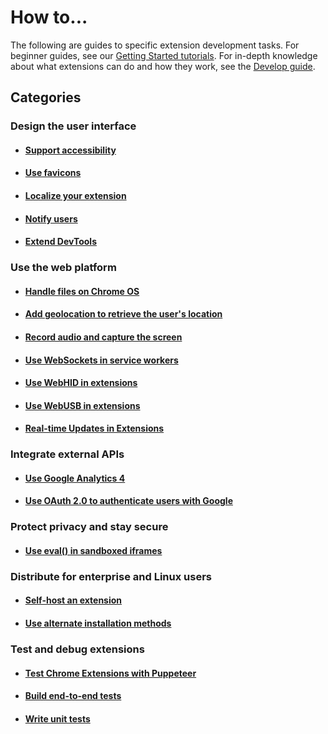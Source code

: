 # How to...

The following are guides to specific extension development tasks. For beginner guides, see our [Getting Started tutorials](https://developer.chrome.com/docs/extensions/get-started). For in-depth knowledge about what extensions can do and how they work, see the [Develop guide](https://developer.chrome.com/docs/extensions/get-started).

## Categories

### Design the user interface

- #### [Support accessibility](https://developer.chrome.com/docs/extensions/how-to/ui/a11y)

- #### [Use favicons](https://developer.chrome.com/docs/extensions/how-to/ui/favicons)

- #### [Localize your extension](https://developer.chrome.com/docs/extensions/how-to/ui/localization-message-formats)

- #### [Notify users](https://developer.chrome.com/docs/extensions/how-to/ui/notifications)

- #### [Extend DevTools](https://developer.chrome.com/docs/extensions/how-to/devtools/extend-devtools)

### Use the web platform

- #### [Handle files on Chrome OS](https://developer.chrome.com/docs/extensions/how-to/web-platform/file-handling-chromeos)

- #### [Add geolocation to retrieve the user's location](https://developer.chrome.com/docs/extensions/how-to/web-platform/geolocation)

- #### [Record audio and capture the screen](https://developer.chrome.com/docs/extensions/how-to/web-platform/screen-capture)

- #### [Use WebSockets in service workers](https://developer.chrome.com/docs/extensions/how-to/web-platform/websockets)

- #### [Use WebHID in extensions](https://developer.chrome.com/docs/extensions/how-to/web-platform/webhid)

- #### [Use WebUSB in extensions](https://developer.chrome.com/docs/extensions/how-to/web-platform/webusb)

- #### [Real-time Updates in Extensions](https://developer.chrome.com/docs/extensions/develop/concepts/real-time)

### Integrate external APIs

- #### [Use Google Analytics 4](https://developer.chrome.com/docs/extensions/how-to/integrate/google-analytics-4)

- #### [Use OAuth 2.0 to authenticate users with Google](https://developer.chrome.com/docs/extensions/how-to/integrate/oauth)

### Protect privacy and stay secure

- #### [Use eval() in sandboxed iframes](https://developer.chrome.com/docs/extensions/how-to/security/sandboxing-eval)

### Distribute for enterprise and Linux users

- #### [Self-host an extension](https://developer.chrome.com/docs/extensions/how-to/distribute/host-extensions)

- #### [Use alternate installation methods](https://developer.chrome.com/docs/extensions/how-to/distribute/install-extensions)

### Test and debug extensions

- #### [Test Chrome Extensions with Puppeteer](https://developer.chrome.com/docs/extensions/how-to/test/puppeteer)

- #### [Build end-to-end tests](https://developer.chrome.com/docs/extensions/how-to/test/end-to-end-testing)

- #### [Write unit tests](https://developer.chrome.com/docs/extensions/how-to/test/unit-testing)

